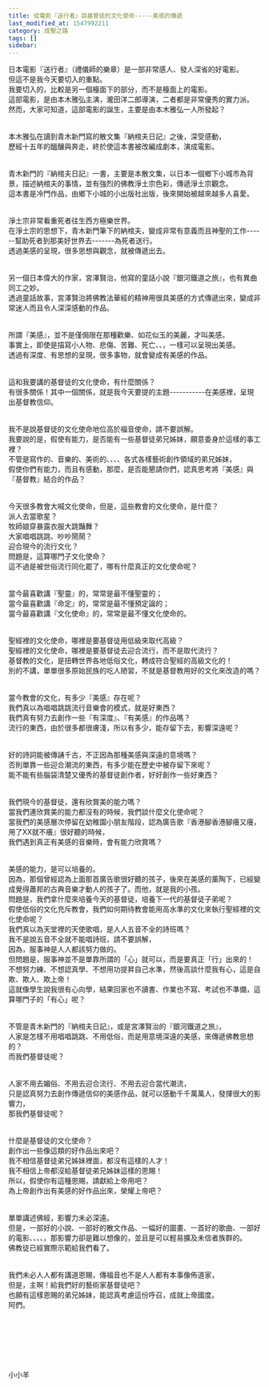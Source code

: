 ```yaml
---
title: 從電影『送行者』談基督徒的文化使命-----美感的傳遞
last_modified_at: 1547992211
category: 成聖之路
tags: []
sidebar: 
---
```


<p>日本電影『送行者』（禮儀師的樂章）是一部非常感人、發人深省的好電影。<br/>但這不是我今天要切入的重點。<br/>我要切入的，比較是另一個檯面下的部分，而不是檯面上的電影。<br/><!--more-->這部電影，是由本木雅弘主演，瀧田洋二郎導演，二者都是非常優秀的實力派。<br/>然而，大家可知道，這部電影的誕生，主要是由本木雅弘一人所發起？<br/><br/><br/>本木雅弘在讀到青木新門寫的散文集『納棺夫日記』之後，深受感動，<br/>歷經十五年的醞釀與奔走，終於使這本書被改編成劇本，演成電影。<br/><br/><br/>青木新門的『納棺夫日記』一書，主要是本散文集，以日本一個鄉下小城市為背景，描述納棺夫的事情，並有強烈的佛教淨土宗色彩，傳遞淨土宗觀念。<br/>這本書是冷門作品，由鄉下小城的小出版社出版，後來開始被越來越多人喜愛。<br/><br/><br/>淨土宗非常看重死者往生西方極樂世界。<br/>在淨土宗的思想下，青木新門筆下的納棺夫，變成非常有意義而且神聖的工作------幫助死者到那美好世界去-------為死者送行。<br/>透過美感的呈現，很多思想與觀念，就被傳遞出去。<br/><br/><br/>另一個日本偉大的作家，宮澤賢治，他寫的童話小說『銀河鐵道之旅』，也有異曲同工之妙。<br/>透過童話故事，宮澤賢治將佛教法華經的精神用很具美感的方式傳遞出來，變成非常迷人而且令人深深感動的作品。<br/><br/><br/>所謂『美感』，並不是僅侷限在那種歡樂、如花似玉的美麗，才叫美感。<br/>事實上，即使是描寫小人物、悲傷、苦難、死亡、、，一樣可以呈現出美感。<br/>透過有深度、有思想的呈現，很多事物，就會變成有美感的作品。<br/><br/><br/>這和我要講的基督徒的文化使命，有什麼關係？<br/>有很多關係！其中一個關係，就是我今天要提的主題-----------在美感裡，呈現出基督教信仰。<br/><br/><br/>我不是說基督徒的文化使命地位高於福音使命，請不要誤解。<br/>我要說的是，假使有能力，是否能有一些基督徒弟兄姊妹，願意委身於這樣的事工裡？<br/>不管是寫作的、音樂的、美術的、、、、各式各樣藝術創作領域的弟兄姊妹，<br/>假使你們有能力，而且有感動，那麼，是否能懇請你們，認真思考將『美感』與『基督教』結合的作品？<br/><br/><br/>今天很多教會大喊文化使命，但是，這些教會的文化使命，是什麼？<br/>派人去當歌星？<br/>牧師娘穿暴露衣服大跳豔舞？<br/>大家唱唱跳跳、吵吵鬧鬧？<br/>迎合現今的流行文化？<br/>問題是，這算哪門子文化使命？<br/>這不過是被世俗流行同化罷了，哪有什麼真正的文化使命呢？<br/><br/><br/>當今最喜歡講『聖靈』的，常常是最不懂聖靈的；<br/>當今最喜歡講『命定』的，常常是最不懂預定論的；<br/>當今最喜歡講『文化使命』的，常常是最不懂文化使命的。<br/><br/><br/>聖經裡的文化使命，哪裡是要基督徒用低級來取代高級？<br/>聖經裡的文化使命，哪裡是要基督徒去迎合流行，而不是取代流行？<br/>基督教的文化，是扭轉世界各地低俗文化，轉成符合聖經的高級文化的！<br/>別的不講，單單很多原始民族的吃人陋習，不就是基督教用好的文化來改造的嗎？<br/><br/><br/>當今教會的文化，有多少『美感』存在呢？<br/>我們真以為唱唱跳跳流行音樂會的模式，就是好東西？<br/>我們真有努力去創作一些『有深度』、『有美感』的作品嗎？<br/>流行的東西，由於很多都很膚淺，所以有多少，能存留下去，影響深遠呢？<br/><br/><br/>好的詩詞能被傳誦千古，不正因為那種美感與深遠的意境嗎？<br/>否則單靠一些迎合潮流的東西，有多少能在歷史中被存留下來呢？<br/>能不能有些腦袋清楚又優秀的基督徒創作者，好好創作一些好東西？<br/><br/><br/>我們現今的基督徒，還有欣賞美的能力嗎？<br/>當我們連欣賞美的能力都沒有的時候，我們談什麼文化使命呢？<br/>當我們的美感層次停留在幼稚園小朋友階段，認為廣告歌『香港腳香港腳癢又癢，用了XX就不癢』很好聽的時候，<br/>我們遇到真正有美感的音樂時，會有能力欣賞嗎？<br/><br/><br/>美感的能力，是可以培養的。<br/>因為，那個曾經認為上面那首廣告歌很好聽的孩子，後來在美感的薰陶下，已經變成覺得蕭邦的古典音樂才動人的孩子了。而他，就是我的小孩。<br/>問題是，我們拿什麼來培養今天的基督徒，培養下一代的基督徒子弟呢？<br/>假使低俗的文化充斥教會，我們如何期待教會能用高水準的文化來執行聖經裡的文化使命呢？<br/>我們真以為天堂裡的天使歌唱，是人人五音不全的詩班嗎？<br/>我不是說五音不全就不能唱詩班，請不要誤解，<br/>因為，服事神是人人都該努力做的。<br/>但問題是，服事神並不是單靠所謂的「心」就可以，而是要真正「行」出來的！<br/>不想努力練、不想認真學、不想用功提昇自己水準，然後高談什麼我有心，這是自欺、欺人、欺上帝！<br/>這就像學生說我很有心向學，結果回家也不讀書、作業也不寫、考試也不準備，這算哪門子的「有心」呢？<br/><br/><br/>不管是青木新門的『納棺夫日記』，或是宮澤賢治的『銀河鐵道之旅』，<br/>人家是怎樣不用唱唱跳跳、不用低俗，而是用意境深遠的美感，來傳遞佛教思想的？<br/>而我們基督徒呢？<br/><br/><br/>人家不用去媚俗、不用去迎合流行、不用去迎合當代潮流，<br/>只是認真努力去創作傳遞信仰的美感作品，就可以感動千千萬萬人，發揮很大的影響力，<br/>那我們基督徒呢？<br/><br/><br/>什麼是基督徒的文化使命？<br/>創作出一些像這類的好作品出來吧？<br/>我不相信基督徒弟兄姊妹裡面，都沒有這樣的人才！<br/>我不相信上帝都沒給基督徒弟兄姊妹這樣的恩賜！<br/>所以，假使你有這種恩賜，請獻給上帝用吧？<br/>為上帝創作出有美感的好作品出來，榮耀上帝吧？<br/><br/><br/>單單講述佛經，影響力未必深遠。<br/>但是，一部好的小說、一部好的散文作品、一幅好的圖畫、一首好的歌曲、一部好的電影、、、、，那影響力卻是難以想像的，並且是可以輕易擴及未信者族群的。<br/>佛教徒已經實際示範給我們看了。<br/><br/><br/>我們未必人人都有講道恩賜，傳福音也不是人人都有本事像佈道家，<br/>但是，主啊！給我們好的藝術家基督徒吧？<br/>也願有這樣恩賜的弟兄姊妹，能認真考慮這份呼召，成就上帝國度。<br/>阿們。<br/><br/><br/><br/><br/><br/><br/><br/>小小羊<br/><br/><br/><br/><br/><br/><br/><br/><br/><br/><br/></p>